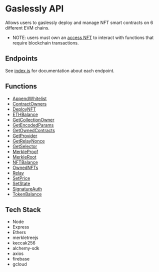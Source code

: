 # Gaslessly API
Allows users to gaslessly deploy and manage NFT smart contracts on 6 different EVM chains.
* NOTE: users must own an [access NFT](https://opensea.io/collection/gaslessly) to interact with functions that require blockchain transactions.
## Endpoints
See [index.js](https://github.com/aglawson/GaslesslyAPI/blob/main/index.js) for documentation about each endpoint.
## Functions
* [AppendWhitelist](https://github.com/aglawson/GaslesslyAPI/blob/main/functions/AppendWhitelist.js)
* [ContractOwners](https://github.com/aglawson/GaslesslyAPI/blob/main/functions/ContractOwners.js)
* [DeployNFT](https://github.com/aglawson/GaslesslyAPI/blob/main/functions/DeployNFT.js)
* [ETHBalance](https://github.com/aglawson/GaslesslyAPI/blob/main/functions/ETHBalance.js)
* [GetCollectionOwner](https://github.com/aglawson/GaslesslyAPI/blob/main/functions/GetCollectionOwner.js)
* [GetEncodedParams](https://github.com/aglawson/GaslesslyAPI/blob/main/functions/GetEncodedParams.js)
* [GetOwnedContracts](https://github.com/aglawson/GaslesslyAPI/blob/main/functions/GetOwnedContracts.js)
* [GetProvider](https://github.com/aglawson/GaslesslyAPI/blob/main/functions/GetProvider.js)
* [GetRelayNonce](https://github.com/aglawson/GaslesslyAPI/blob/main/functions/GetRelayNonce.js)
* [GetSelector](https://github.com/aglawson/GaslesslyAPI/blob/main/functions/GetSelector.js)
* [MerkleProof](https://github.com/aglawson/GaslesslyAPI/blob/main/functions/MerkleProof.js)
* [MerkleRoot](https://github.com/aglawson/GaslesslyAPI/blob/main/functions/MerkleRoot.js)
* [NFTBalance](https://github.com/aglawson/GaslesslyAPI/blob/main/functions/NFTBalance.js)
* [OwnedNFTs](https://github.com/aglawson/GaslesslyAPI/blob/main/functions/OwnedNFTs.js)
* [Relay](https://github.com/aglawson/GaslesslyAPI/blob/main/functions/Relay.js)
* [SetPrice](https://github.com/aglawson/GaslesslyAPI/blob/main/functions/SetPrice.js)
* [SetState](https://github.com/aglawson/GaslesslyAPI/blob/main/functions/SetState.js)
* [SignatureAuth](https://github.com/aglawson/GaslesslyAPI/blob/main/functions/SignatureAuth.js)
* [TokenBalance](https://github.com/aglawson/GaslesslyAPI/blob/main/functions/TokenBalance.js)
## Tech Stack
* Node
* Express
* Ethers
* merkletreejs
* keccak256
* alchemy-sdk
* axios
* firebase
* gcloud
